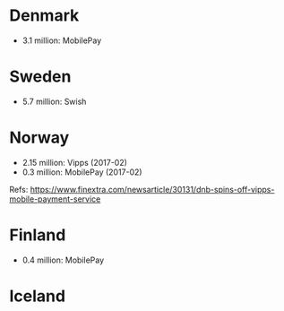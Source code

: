 # Denmark

- 3.1 million: MobilePay

# Sweden

- 5.7 million: Swish

# Norway

- 2.15 million: Vipps (2017-02)
- 0.3 million: MobilePay (2017-02)

Refs:
https://www.finextra.com/newsarticle/30131/dnb-spins-off-vipps-mobile-payment-service

# Finland

- 0.4 million: MobilePay

# Iceland

